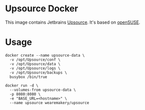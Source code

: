 # Upsource Docker

This image contains Jetbrains [Upsource](https://www.jetbrains.com/upsource/). It's based on [openSUSE](https://hub.docker.com/_/opensuse/).

# Usage

```
docker create --name upsource-data \
  -v /opt/Upsource/conf \
  -v /opt/Upsource/data \
  -v /opt/Upsource/logs \
  -v /opt/Upsource/backups \
  busybox /bin/true
```

```
docker run -d \
  --volumes-from upsource-data \
  -p 8080:8080 \
  -e "BASE_URL=<hostname>" \
  --name upsource wearemakery/upsource
```
